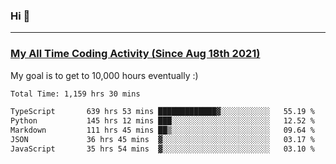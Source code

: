 ### Hi 🙂

---

### <a href="https://wakatime.com/@Eroxl">My All Time Coding Activity (Since Aug 18th 2021)</a>
My goal is to get to 10,000 hours eventually :)
<!--START_SECTION:waka-->

```txt
Total Time: 1,159 hrs 30 mins

TypeScript       639 hrs 53 mins █████████████▓░░░░░░░░░░░   55.19 %
Python           145 hrs 12 mins ███░░░░░░░░░░░░░░░░░░░░░░   12.52 %
Markdown         111 hrs 45 mins ██▒░░░░░░░░░░░░░░░░░░░░░░   09.64 %
JSON             36 hrs 45 mins  ▓░░░░░░░░░░░░░░░░░░░░░░░░   03.17 %
JavaScript       35 hrs 54 mins  ▓░░░░░░░░░░░░░░░░░░░░░░░░   03.10 %
```

<!--END_SECTION:waka-->
